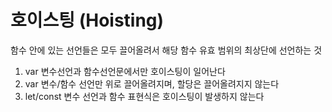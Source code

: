 # 호이스팅 (Hoisting)

함수 안에 있는 선언들은 모두 끌어올려서 해당 함수 유효 범위의 최상단에 선언하는 것

1. var 변수선언과 함수선언문에서만 호이스팅이 일어난다
2. var 변수/함수 선언만 위로 끌어올려지며, 할당은 끌어올려지지 않는다
3. let/const 변수 선언과 함수 표현식은 호이스팅이 발생하지 않는다
